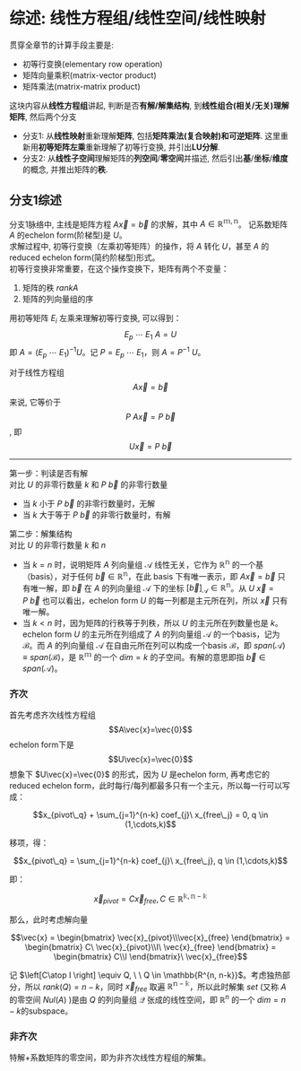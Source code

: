 # 综述: 线性方程组/线性空间/线性映射
贯穿全章节的计算手段主要是:
* 初等行变换(elementary row operation)
* 矩阵向量乘积(matrix-vector product)
* 矩阵乘法(matrix-matrix product)
  
这块内容从**线性方程组**讲起, 判断是否**有解/解集结构**, 到**线性组合(相关/无关)**理解**矩阵**, 然后两个分支
* 分支1: 从**线性映射**重新理解**矩阵**, 包括**矩阵乘法(复合映射)**和**可逆矩阵**. 这里重新用**初等矩阵左乘**重新理解了初等行变换, 并引出**LU分解**.
* 分支2: 从**线性子空间**理解矩阵的**列空间**/**零空间**并描述, 然后引出**基**/**坐标**/**维度**的概念, 并推出矩阵的**秩**.

## 分支1综述
分支1脉络中, 主线是矩阵方程 $A\vec{x}=\vec{b}$ 的求解，其中 $A \in \mathbb{R^{m,n}}$。
记系数矩阵 $A$ 的echelon form(阶梯型)是 $U$。  
求解过程中, 初等行变换（左乘初等矩阵）的操作，将 $A$ 转化 $U$，甚至 $A$ 的reduced echelon form(简约阶梯型)形式。  
初等行变换非常重要，在这个操作变换下，矩阵有两个不变量：
1. 矩阵的秩 $rankA$
2. 矩阵的列向量组的序

用初等矩阵 $E_i$ 左乘来理解初等行变换, 可以得到：
$$E_p\ \cdots\ E_1\ A=U$$
即 $A=({E_p\ \cdots\ E_1})^{-1}U$。记 $P={E_p\ \cdots\ E_1}$，则 $A=P^{-1}\ U$。

对于线性方程组 $$A\vec{x}=\vec{b}$$ 来说, 它等价于 $$P\ A\vec{x}=P\ \vec{b}$$, 即 $$U\vec{x}=P\ \vec{b}$$  

---
第一步：判读是否有解  
对比 $U$ 的非零行数量 $k$ 和 $P\ \vec{b}$ 的非零行数量
* 当 $k$ 小于 $P\ \vec{b}$ 的非零行数量时，无解
* 当 $k$ 大于等于 $P\ \vec{b}$ 的非零行数量时，有解

第二步：解集结构  
对比 $U$ 的非零行数量 $k$ 和 $n$
* 当 $k=n$ 时，说明矩阵 $A$ 列向量组 $\mathcal{A}$ 线性无关，它作为 $\mathbb{R^n}$ 的一个基（basis），对于任何 $\vec{b} \in \mathbb{R^{n}}$，在此 basis 下有唯一表示，即 $A\vec{x}=\vec{b}$ 只有唯一解，即 $\vec{b}$ 在 $A$ 的列向量组 $\mathcal{A}$ 下的坐标 $\displaystyle \left[\vec{b}\right]_\mathcal{A}\in\mathbb{R^n}$。从 $U\ \vec{x}=P\ \vec{b}$ 也可以看出，echelon form $U$ 的每一列都是主元所在列，所以 $\vec{x}$ 只有唯一解。
* 当 $k \lt n$ 时，因为矩阵的行秩等于列秩，所以 $U$ 的主元所在列数量也是 $k$。echelon form $U$ 的主元所在列组成了 $A$ 的列向量组 $\mathcal{A}$ 的一个basis，记为 $\mathcal{B}$。而 $A$ 的列向量组 $\mathcal{A}$ 在自由元所在列可以构成一个basis $\mathcal{B}$，即 $span\displaystyle \left(\mathcal{A}\right) \equiv span \left(\mathcal{B}\right)$，是 $\mathbb{R^m}$ 的一个 $dim = k$ 的子空间。有解的意思即指 $\vec{b} \in span\left(\mathcal{A}\right)$。

### 齐次  
首先考虑齐次线性方程组 $$A\vec{x}=\vec{0}$$
echelon form下是 $$U\vec{x}=\vec{0}$$
想象下 $U\vec{x}=\vec{0}$ 的形式，因为 $U$ 是echelon form, 再考虑它的reduced echelon form，此时每行/每列都最多只有一个主元，所以每一行可以写成：
```math
x_{pivot\_q} + \sum_{j=1}^{n-k} coef_{j}\ x_{free\_j} = 0, q \in (1,\cdots,k)
```
移项，得：
```math
x_{pivot\_q} = \sum_{j=1}^{n-k} coef_{j}\ x_{free\_j}, q \in (1,\cdots,k)
```
即：
```math
\vec{x}_{pivot} = C\vec{x}_{free}, C \in \mathbb{R^{k, n-k}}
```
那么，此时考虑解向量
```math
\vec{x} = 
\begin{bmatrix}
\vec{x}_{pivot}\\\vec{x}_{free}
\end{bmatrix} = 
\begin{bmatrix}
C\ \vec{x}_{pivot}\\I\ \vec{x}_{free}
\end{bmatrix} = 
\begin{bmatrix}
C\\I
\end{bmatrix}\ \vec{x}_{free}
```
记 $\left[C\atop I
\right] \equiv Q, \ \ Q \in \mathbb{R^{n, n-k}}$。考虑独热部分，所以 $rank(Q) = n-k$，同时 $\vec{x}_{free}$ 取遍 $\mathbb{R^{n-k}}$，所以此时解集 $set$ (又称 $A$ 的零空间 $Nul(A)$ )是由 $Q$ 的列向量组 $\mathcal{Q}$ 张成的线性空间，即 $\mathbb{R}^{n}$ 的一个 $dim = n-k$的subspace。

### 非齐次
特解+系数矩阵的零空间，即为非齐次线性方程组的解集。

